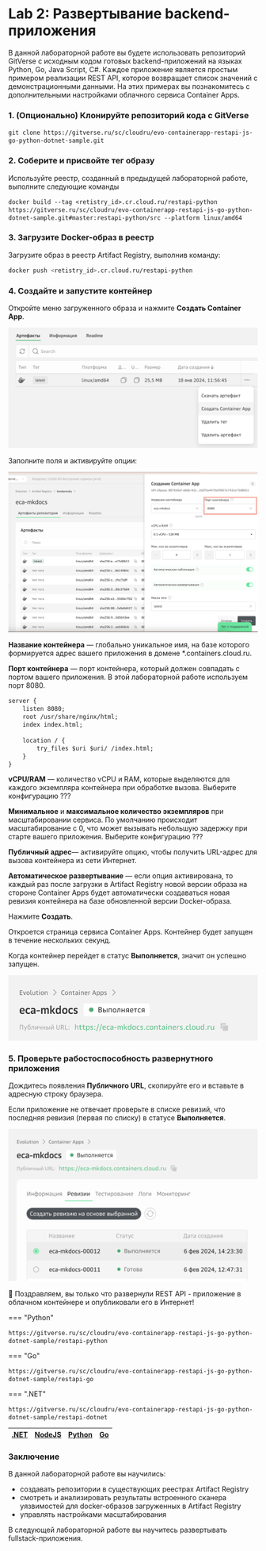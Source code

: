 # Lab 2: Развертывание backend-приложения

В данной лабораторной работе вы будете использовать репозиторий GitVerse с исходным кодом готовых backend-приложений на языках Python, Go, Java Script, C#. Каждое приложение является простым примером реализации REST API, которое возвращает список значений с демонстрационными данными. На этих примерах вы познакомитесь с дополнительными настройками облачного сервиса Container Apps.

### 1. (Опционально) Клонируйте репозиторий кода c GitVerse

```
git clone https://gitverse.ru/sc/cloudru/evo-containerapp-restapi-js-go-python-dotnet-sample.git 
``` 

### 2. Соберите и присвойте тег образу 
Используйте реестр, созданный в предыдущей лабораторной работе, выполните следующие команды

```shell
docker build --tag <retistry_id>.cr.cloud.ru/restapi-python https://gitverse.ru/sc/cloudru/evo-containerapp-restapi-js-go-python-dotnet-sample.git#master:restapi-python/src --platform linux/amd64
```

### 3. Загрузите Docker-образ в реестр

Загрузите образ в реестр Artifact Registry, выполнив команду:

```bash
docker push <retistry_id>.cr.cloud.ru/restapi-python
```

### 4. Создайте и запустите контейнер

Откройте меню загруженного образа и нажмите **Создать Container App**. 

![revision-running](images/lab1/run_from_ar.png)

Заполните поля и активируйте опции:

![run_from_ar_form](images/lab1/run_from_ar_form.png)

**Название контейнера** — глобально уникальное имя, на базе которого формируется адрес вашего приложения в домене *.containers.cloud.ru.

**Порт контейнера** — порт контейнера, который должен совпадать с портом вашего приложения. В этой лабораторной работе используем порт 8080.

```
server {
    listen 8080;
    root /usr/share/nginx/html;
    index index.html;

    location / {
        try_files $uri $uri/ /index.html;
    }
}
```

**vCPU/RAM** — количество vCPU и RAM, которые выделяются для каждого экземпляра контейнера при обработке вызова. Выберите конфигурацию ???

**Минимальное** и **максимальное количество экземпляров** при масштабировании сервиса. По умолчанию происходит масштабирование с 0, что может вызывать небольшую задержку при старте вашего приложения. Выберите конфигурацию ???

**Публичный адрес**— активируйте опцию, чтобы получить URL-адрес для вызова контейнера из сети Интернет.

**Автоматическое развертывание** — если опция активирована, то каждый раз после загрузки в Artifact Registry новой версии образа на стороне Container Apps будет автоматически создаваться новая ревизия контейнера на базе обновленной версии Docker-образа. 

Нажмите **Создать**.

Откроется страница сервиса Container Apps. 
Контейнер будет запущен в течение нескольких секунд.

Когда контейнер перейдет в статус **Выполняется**, значит он успешно запущен.

![revision-running](images/lab1/ca_running.png)


### 5. Проверьте рабостоспособность развернутного приложения

Дождитесь появления **Публичного URL**, скопируйте его и вставьте в адресную строку браузера.

Если приложение не отвечает проверьте в списке ревизий, что последняя ревизия (первая по списку) в статусе **Выполняется**.

![revision-running](images/lab1/revision_running.png)
    
🙌 Поздравляем, вы только что развернули REST API - приложение в облачном контейнере и опубликовали его в Интернет!  


=== "Python"
```shell
https://gitverse.ru/sc/cloudru/evo-containerapp-restapi-js-go-python-dotnet-sample/restapi-python
```

=== "Go"
```shell
https://gitverse.ru/sc/cloudru/evo-containerapp-restapi-js-go-python-dotnet-sample/restapi-go
```

=== ".NET"
```shell
https://gitverse.ru/sc/cloudru/evo-containerapp-restapi-js-go-python-dotnet-sample/restapi-dotnet
```

| [.NET](/restapi-dotnet) | [NodeJS](/restapi-nodejs) | [Python](/restapi-python) | [Go](/restapi-go) | 
| ---  | --- | --- | --- |


### Заключение
В данной лабораторной работе вы научились:

- создавать репозитории в существующих реестрах Artifact Registry
- смотреть и анализировать результаты встроенного сканера уязвимостей для docker-образов загруженных в Artifact Registry
- управлять настройками масштабирования

В следующей лабораторной работе вы научитесь развертывать fullstack-приложения.